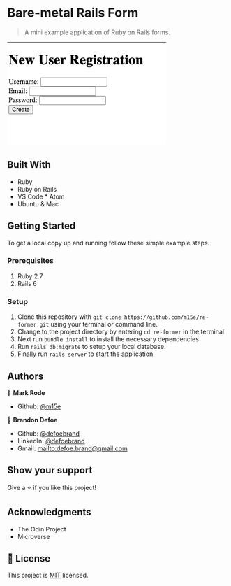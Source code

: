 # Bare-metal Rails Form

> A mini example application of Ruby on Rails forms.

![screenshot](public/screenshot.png)

## Built With

-   Ruby
-   Ruby on Rails
-   VS Code \* Atom
-   Ubuntu & Mac

## Getting Started

To get a local copy up and running follow these simple example steps.

### Prerequisites

1.  Ruby 2.7
2.  Rails 6

### Setup

1.  Clone this repository with
    `git clone https://github.com/m15e/re-former.git` using your terminal or command line.
2.  Change to the project directory by entering `cd re-former` in the terminal
3.  Next run `bundle install` to install the necessary dependencies
4.  Run `rails db:migrate` to setup your local database.
5.  Finally run `rails server` to start the application.

## Authors

👤 **Mark Rode**

-   Github: [@m15e](https://github.com/m15e)

👤 **Brandon Defoe**

-   Github: [@defoebrand](https://github.com/defoebrand)
-   LinkedIn: [@defoebrand](https://www.linkedin.com/in/defoebrand/)
-   Gmail: <mailto:defoe.brand@gmail.com>

## Show your support

Give a ⭐️ if you like this project!

## Acknowledgments

-   The Odin Project
-   Microverse

## 📝 License

This project is [MIT](lic.url) licensed.